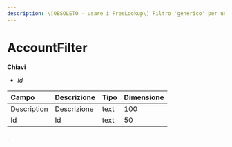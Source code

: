 ```yaml
---
description: \[OBSOLETO - usare i FreeLookup\] Filtro 'generico' per un cliente
---
```


# AccountFilter

**Chiavi**

* _Id_

| Campo | Descrizione | Tipo | Dimensione |
| :--- | :--- | :--- | :--- |
| Description | Descrizione | text | 100 |
| Id | Id | text | 50 |
.